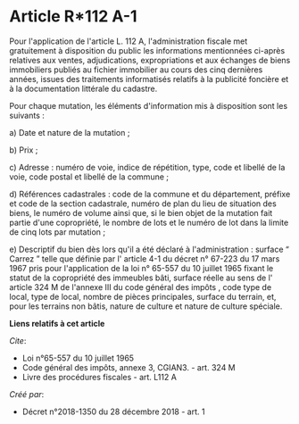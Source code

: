 # Article R*112 A-1

Pour l'application de l'article L. 112 A, l'administration fiscale met gratuitement à disposition du public les informations
mentionnées ci-après relatives aux ventes, adjudications, expropriations et aux échanges de biens immobiliers publiés au
fichier immobilier au cours des cinq dernières années, issues des traitements informatisés relatifs à la publicité foncière
et à la documentation littérale du cadastre. 

Pour chaque mutation, les éléments d'information mis à disposition sont les suivants : 

a) Date et nature de la mutation ; 

b) Prix ; 

c) Adresse : numéro de voie, indice de répétition, type, code et libellé de la voie, code postal et libellé de la commune ; 

d) Références cadastrales : code de la commune et du département, préfixe et code de la section cadastrale, numéro de plan du
lieu de situation des biens, le numéro de volume ainsi que, si le bien objet de la mutation fait partie d'une copropriété, le
nombre de lots et le numéro de lot dans la limite de cinq lots par mutation ; 

e) Descriptif du bien dès lors qu'il a été déclaré à l'administration : surface “ Carrez ” telle que définie par l' article
4-1 du décret n° 67-223 du 17 mars 1967  pris pour l'application de la  loi n° 65-557 du 10 juillet 1965  fixant le statut de
la copropriété des immeubles bâti, surface réelle au sens de l' article 324 M de l'annexe III du code général des impôts ,
code type de local, type de local, nombre de pièces principales, surface du terrain, et, pour les terrains non bâtis, nature
de culture et nature de culture spéciale.

**Liens relatifs à cet article**

_Cite_:

  - Loi n°65-557 du 10 juillet 1965
  - Code général des impôts, annexe 3, CGIAN3. - art. 324 M
  - Livre des procédures fiscales - art. L112 A

_Créé par_:

  - Décret n°2018-1350 du 28 décembre 2018 - art. 1
